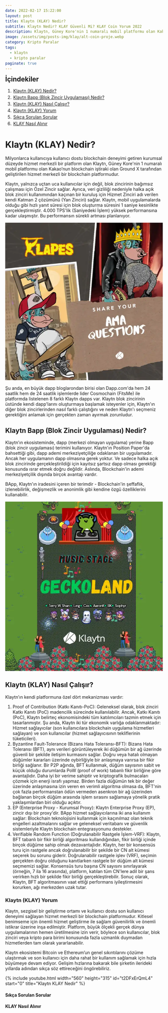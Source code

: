 ```yaml
---
date: 2022-02-17 15:22:00
layout: post
title: Klaytn (KLAY) Nedir?
subtitle: Klaytn Nedir? KLAY Güvenli Mi? KLAY Coin Yorum 2022
description: Klaytn, Güney Kore'nin 1 numaralı mobil platformu olan Kakao’nun blockchain iştiraki olan Ground X tarafından geliştirilen hizmet merkezli bir blockchain platformudur.
image: /assets/img/posts-img/klay/alt-coin-proje.webp
category: Kripto Paralar
tags:
  - klaytn
  - kripto paralar
paginate: true
---
```

<b style="text-align:center; font-size: 150%;">İçindekiler</b>
<ol style="margin: 0;">
	<li style="padding: 2px;"><a href="#1">Klaytn (KLAY) Nedir?</a></li>
	<li style="padding: 2px;"><a href="#2">Klaytn Bapp (Blok Zincir Uygulaması) Nedir?</a></li>
	<li style="padding: 2px;"><a href="#3">Klaytn (KLAY) Nasıl Çalışır?</a></li>
	<li style="padding: 2px;"><a href="#4">Klaytn (KLAY) Yorum</a></li>
	<li style="padding: 2px;"><a href="#5">Sıkça Sorulan Sorular</a></li>
	<li style="padding: 2px;"><a href="#6">KLAY Nasıl Alınır</a></li>
</ol>
<h1 id="1">Klaytn (KLAY) Nedir?</h1>
<p>
Milyonlarca kullanıcıya kullanıcı dostu blockchain deneyimi getiren kurumsal
düzeyde hizmet merkezli bir platform olan Klaytn, Güney Kore'nin 1 numaralı
mobil platformu olan Kakao’nun blockchain iştiraki olan Ground X tarafından
geliştirilen hizmet merkezli bir blockchain platformudur.
</p>
<p>
Klaytn, yalnızca uçtan uca kullanıcılar için değil, blok zincirinin bağımsız
çalışması için Özel Zincir sağlar. Ayrıca, veri gizliliği nedeniyle halka açık
blok zinciri kullanımından kaçınan bir kuruluş için Hizmet Zinciri adı verilen
kendi Katman 2 çözümünü (Yan Zinciri) sağlar. Klaytn, mobil uygulamalarda olduğu
gibi hızlı yanıt süresi için blok oluşturma süresini 1 saniye kesinlikte
gerçekleştirmiştir. 4.000 TPS'lik (Saniyedeki İşlem) yüksek performansına kadar
ulaşmıştır. Bu performansın sürekli artması planlanıyor.
</p>
<picture>
  <source media="(min-width: 650px" srcset="/assets/img/posts-img/klay/klaytn-nft-ne.webp">
  <img src="/assets/img/posts-img/klay/klaytn-nft-proje.webp" alt="klaytn klay coin ne" style="width:auto;">
</picture>
<p>
Şu anda, en büyük dapp bloglarondan birisi olan Dapp.com'da hem 24 saatlik hem
de 24 saatlik işlemlerde lider Cosmochain (FitsMe) ile platformda listelenen 8
farklı Klaytn dapps var. Klaytn blok zincirinin üstünde kendi dapp'larını
oluşturmaya başlamak isteyenler için, Klaytn'ın diğer blok zincirlerinden nasıl
farklı çalıştığını ve neden Klaytn'ı seçmeniz gerektiğini anlamak için gerçekten
zaman ayırmak zorunludur.
</p>
<h2 id="2">Klaytn Bapp (Blok Zincir Uygulaması) Nedir?</h2>
<p>
Klaytn’ın ekosisteminde, dapp (merkezi olmayan uygulama) yerine Bapp (blok
zincir uygulaması) terimini kullanıyor. Klaytn'ın Position Paper'da bahsettiği
gibi, dapp ademi merkeziyetçiliğe odaklanan bir uygulamadır. Ancak her
uygulamanın dapp olmasına gerek yoktur. Ve sadece halka açık blok zincirinde
gerçekleştirildiği için kayıtsız şartsız dapp olması gerektiği konusunda ısrar
etmek doğru değildir. Aslında, Blockchain'in ademi merkeziyetçilik dışında
birçok avantajı vardır.
</p>
<p>
BApp, Klaytn'ın iradesini içeren bir terimdir - Blockchain'in şeffaflık,
izlenebilirlik, değişmezlik ve anonimlik gibi kendine özgü özelliklerini
kullanabilir.
</p>
<picture>
  <source media="(min-width: 650px" srcset="/assets/img/posts-img/klay/klay-coin-yorum-2022.webp">
  <img src="/assets/img/posts-img/klay/klay-geckoland.webp" alt="klaytn klay coin proje" style="width:auto;">
</picture>
<h2 id="3">Klaytn (KLAY) Nasıl Çalışır?</h2>
<p>
Klaytn’ın kendi platformuna özel dört mekanizması vardır:
</p>
<ol>
<li>Proof of Contribution (Katkı Kanıtı-PoC): Geleneksel olarak, blok zinciri
Katkı Kanıtı (PoC) madencilik sürecinde kullanılabilir. Ancak, Katkı Kanıtı
(PoC), Klaytn belirteç ekonomisindeki tüm katılımcıları tazmin etmek için
tasarlanmıştır. Şu anda, Klaytn iki tür ekonomik varlığa odaklanmaktadır: Hizmet
sağlayıcılar (son kullanıcılara blockchain uygulama hizmetleri sağlayan) ve son
kullanıcılar (hizmet sağlayıcısının tekliflerinin tüketicileri).</li>
<li>Byzantine Fault-Tolerance (Bizans Hata Toleransı-BFT): Bizans Hata Toleransı
(BFT), aynı verileri görüntüleyerek iki düğümün bir ağ üzerinde güvenli bir
şekilde iletişim kurmasını sağlar. Doğru veya hatalı olmayan düğümler kararları
üzerinde oybirliğiyle bir anlaşmaya varırsa bir fikir birliği sağlanır. Bir P2P
ağında, BFT kullanmak, düğüm sayısının sabit ve küçük olduğu durumlarda PoW
(proof of work) tabanlı fikir birliğine göre avantajlıdır. Daha iyi bir verime
sahiptir ve kriptografik bulmacaları çözmek için enerji israfı yapmaz. Birden
fazla düğümün tek bir değer üzerinde anlaşmasına izin veren en verimli algoritma
olmasa da, BFT'nin çok fazla performanstan ödün vermeden asenkron bir ağ
üzerinden bağlanan birçok düğüm arasında işlem sırasını sağlamaya yönelik pratik
yaklaşımlardan biri olduğu açıktır.</li>
<li>EP (Enterprise Proxy - Kurumsal Proxy): Klaytn Enterprise Proxy (EP), zincir
dışı bir proxy'dir. BApp hizmet sağlayıcılarına iki ana kullanım sağlar:
Blockchain teknolojisini kullanmak için kaçınılmaz olan teknik engelleri
azaltmalarını sağlar ve geleneksel veritabanı ve güvenlik sistemleriyle Klaytn
blockchain entegrasyonunu destekler.</li>
<li>Verifiable Random Function (Doğrulanabilir Rastgele İşlem-VRF):  Klaytn, BFT
tabanlı bir fikir birliği algoritması kullandığından, fikir birliği içinde
birçok düğüme sahip olmak dezavantajlıdır. Klaytn, her bir konsensüs turu için
rastgele ancak doğrulanabilir bir şekilde bir CN alt kümesi seçerek bu sorunu
giderir. Doğrulanabilir rastgele işlev (VRF), seçimin gerçekten doğru olduğunu
kanıtlarken rastgele bir düğüm alt kümesi seçmemizi sağlar. Konsensüs turu
başına CN sayısını sınırlayarak (örneğin, 7 ila 16 arasında), platform, katılan
tüm CN'lere adil bir şans verirken hızlı bir şekilde fikir birliği
gerçekleştirebilir. Sonuç olarak, Klaytn, BFT algoritmasının vaat ettiği
performans iyileştirmesini korurken, ağı merkezden uzak tutar.
</li>
</ol>
<h3 id="4">Klaytn (KLAY) Yorum</h3>
<p>
Klaytn, sezgisel bir geliştirme ortamı ve kullanıcı dostu son kullanıcı deneyimi
sağlayan hizmet merkezli bir blockchain platformudur. Kitlesel benimseme için
önemli hizmet geliştirme ile sağlam güvenilirlik ve önemli istikrar üzerine inşa
edilmiştir. Platform, büyük ölçekli gerçek dünya uygulamalarının hemen
üretilmesine izin verir, böylece son kullanıcılar, blok zinciri veya kripto para
birimi konusunda fazla uzmanlık duymadan hizmetlerden tam olarak yararlanabilir.
</p>
<p>
Klaytn ekosistemi Bitcoin ve Ethereum’un genel sıkıntılarını çözüme ulaştırmak
ve son kullanıcı için daha rahat bir kullanım sağlamak için hızla büyümeye devam
ediyor. Gelişim hızlarına bakarak bile şirketin ilerideki yıllarda adından sıkça
söz ettireceğini öngörebiliriz.
</p>
{% include youtube.html width="560" height="315" id="t2DFxErQmL4" start="0" title="Klaytn KLAY Nedir" %}
<h4 id="5">Sıkça Sorulan Sorular</h4>

<h4 id="6">KLAY Nasıl Alınır</h4>
